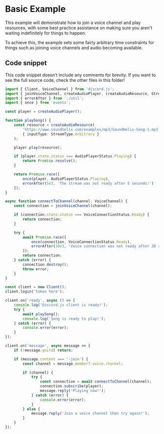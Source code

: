 # Basic Example

This example will demonstrate how to join a voice channel and play resources, with some best practice
assistance on making sure you aren't waiting indefinitely for things to happen.

To achieve this, the example sets some fairly arbitrary time constraints for things such as joining
voice channels and audio becoming available.

## Code snippet

This code snippet doesn't include any comments for brevity. If you want to see the full source code,
check the other files in this folder!

```ts
import { Client, VoiceChannel } from 'discord.js';
import { joinVoiceChannel, createAudioPlayer, createAudioResource, StreamType, AudioPlayerStatus, VoiceConnectionStatus } from '@discordjs/voice';
import { errorAfter } from './util';
import { once } from 'events';

const player = createAudioPlayer();

function playSong() {
	const resource = createAudioResource(
		'https://www.soundhelix.com/examples/mp3/SoundHelix-Song-1.mp3',
		{ inputType: StreamType.Arbitrary }
	);

	player.play(resource);

	if (player.state.status === AudioPlayerStatus.Playing) {
		return Promise.resolve();
	}

	return Promise.race([
		once(player, AudioPlayerStatus.Playing),
		errorAfter(5e3, 'The stream was not ready after 5 seconds!')
	]);
}

async function connectToChannel(channel: VoiceChannel) {
	const connection = joinVoiceChannel(channel);

	if (connection.state.status === VoiceConnectionStatus.Ready) {
		return connection;
	}

	try {
		await Promise.race([
			once(connection, VoiceConnectionStatus.Ready),
			errorAfter(30e3, 'Voice connection was not ready after 30 seconds!')
		]);
		return connection;
	} catch (error) {
		connection.destroy();
		throw error;
	}
}

const client = new Client();
client.login('token here');

client.on('ready', async () => {
	console.log('Discord.js client is ready!');
	try {
		await playSong();
		console.log('Song is ready to play!');
	} catch (error) {
		console.error(error);
	}
});

client.on('message', async message => {
	if (!message.guild) return;

	if (message.content === '-join') {
		const channel = message.member?.voice.channel;

		if (channel) {
			try {
				const connection = await connectToChannel(channel);
				connection.subscribe(player);
				message.reply('Playing now!');
			} catch (error) {
				console.error(error);
			}
		} else {
			message.reply('Join a voice channel then try again!');
		}
	}
});
```

